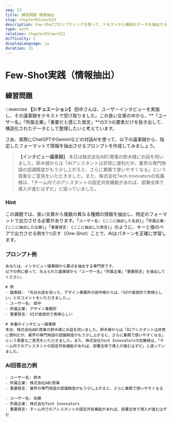 ```yaml
---
seq: 23
title: 練習問題 情報抽出
slug: chapter03/work23
description: Few-Shotプロンプティングを使って、テキストから構造化データを抽出する
type: work
relation: chapter03/work21
difficulty: 3
displayLanguage: ja
duration: 15
---
```


# Few-Shot実践（情報抽出）

## 練習問題
:::exercise
**【シチュエーション】**
田中さんは、ユーザーインタビューを実施し、その議事録をテキストで受け取りました。この長い文章の中から、**「ユーザー名」「所属企業」「重要だと感じた発言」**の3つの要素だけを抜き出して、構造化されたデータとして整理したいと考えています。

さあ、実際にChatGPTやGeminiなどの対話AIを使って、以下の議事録から、指定したフォーマットで情報を抽出させるプロンプトを作成してみましょう。

> **【インタビュー議事録】**
> 本日は株式会社ABC商事の鈴木様にお話を伺いました。鈴木様からは「AIアシスタントは非常に便利だが、業界の専門用語の認識精度がもう少し上がると、さらに業務で使いやすくなる」という貴重なご意見をいただきました。また、株式会社Tech Innovatorsの佐藤様は、「チーム内でのアシスタントの設定共有機能があれば、部署全体で導入が進むはずだ」と語っていました。

### Hint
この課題では、長い文章から複数の異なる種類の情報を抽出し、特定のフォーマットで出力させる必要があります。「`ユーザー名: {ここに抽出した名前}`」「`所属企業: {ここに抽出した企業}`」「`重要発言: {ここに抽出した発言}`」のように、キーと値のペアで出力させる例を1つ示す（One-Shot）ことで、AIはパターンを正確に学習します。

### プロンプト例
```
あなたは、インタビュー議事録から要点を抽出する専門家です。
以下の例に倣って、与えられた議事録から「ユーザー名」「所属企業」「重要発言」を抽出してください。

# 例
- 議事録: 「先日お話を伺った、デザイン事務所の田中様からは、『UIが直感的で素晴らしい』とのコメントをいただきました。」
- ユーザー名: 田中
- 所属企業: デザイン事務所
- 重要発言: UIが直感的で素晴らしい

# 本番のインタビュー議事録
本日、株式会社ABC商事の鈴木様にお話を伺いました。鈴木様からは「AIアシスタントは非常に便利だが、業界の専門用語の認識精度がもう少し上がると、さらに業務で使いやすくなる」という貴重なご意見をいただきました。また、株式会社Tech Innovatorsの佐藤様は、「チーム内でのアシスタントの設定共有機能があれば、部署全体で導入が進むはずだ」と語っていました。
```

### AI回答出力例
```
- ユーザー名: 鈴木
- 所属企業: 株式会社ABC商事
- 重要発言: 業界の専門用語の認識精度がもう少し上がると、さらに業務で使いやすくなる

- ユーザー名: 佐藤
- 所属企業: 株式会社Tech Innovators
- 重要発言: チーム内でのアシスタントの設定共有機能があれば、部署全体で導入が進むはずだ
```
